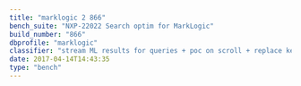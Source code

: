 ```yaml
---
title: "marklogic 2 866"
bench_suite: "NXP-22022 Search optim for MarkLogic"
build_number: "866"
dbprofile: "marklogic"
classifier: "stream ​ML ​results ​for ​queries + poc on scroll + replace key improvement"
date: 2017-04-14T14:43:35
type: "bench"
---
```

